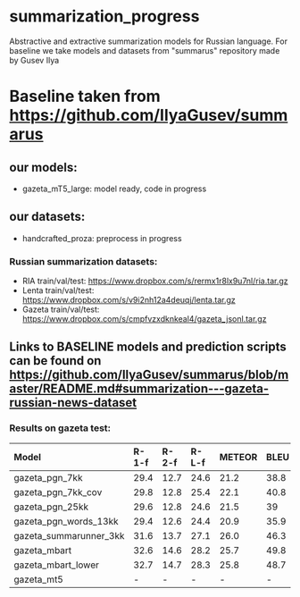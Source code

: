 # summarization_progress
Abstractive and extractive summarization models for Russian language.
For baseline we take models and datasets from "summarus" repository made by Gusev Ilya


# Baseline taken from https://github.com/IlyaGusev/summarus

## our models:
* gazeta_mT5_large: model ready, code in progress

## our datasets:
* handcrafted_proza: preprocess in progress

### Russian summarization datasets:
* RIA train/val/test: https://www.dropbox.com/s/rermx1r8lx9u7nl/ria.tar.gz
* Lenta train/val/test: https://www.dropbox.com/s/v9i2nh12a4deuqj/lenta.tar.gz
* Gazeta train/val/test: https://www.dropbox.com/s/cmpfvzxdknkeal4/gazeta_jsonl.tar.gz

## Links to BASELINE models and prediction scripts can be found on https://github.com/IlyaGusev/summarus/blob/master/README.md#summarization---gazeta-russian-news-dataset

### Results on gazeta test:

| Model                     | R-1-f | R-2-f | R-L-f | METEOR | BLEU |
|:--------------------------|:------|:------|:------|:-------|:-----|
| gazeta_pgn_7kk            | 29.4  | 12.7  | 24.6  | 21.2   | 38.8 |
| gazeta_pgn_7kk_cov        | 29.8  | 12.8  | 25.4  | 22.1   | 40.8 |
| gazeta_pgn_25kk           | 29.6  | 12.8  | 24.6  | 21.5   | 39   |
| gazeta_pgn_words_13kk     | 29.4  | 12.6  | 24.4  | 20.9   | 35.9 |
| gazeta_summarunner_3kk    | 31.6  | 13.7  | 27.1  | 26.0   | 46.3 |
| gazeta_mbart              | 32.6  | 14.6  | 28.2  | 25.7   | 49.8 |
| gazeta_mbart_lower        | 32.7  | 14.7  | 28.3  | 25.8   | 48.7 |
| gazeta_mt5                | -     | -     | -     | -      | -    |
